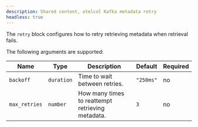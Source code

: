 ```yaml
---
description: Shared content, otelcol Kafka metadata retry
headless: true
---
```


The `retry` block configures how to retry retrieving metadata when retrieval fails.

The following arguments are supported:

| Name          | Type       | Description                                      | Default   | Required |
| ------------- | ---------- | ------------------------------------------------ | --------- | -------- |
| `backoff`     | `duration` | Time to wait between retries.                    | `"250ms"` | no       |
| `max_retries` | `number`   | How many times to reattempt retrieving metadata. | `3`       | no       |
